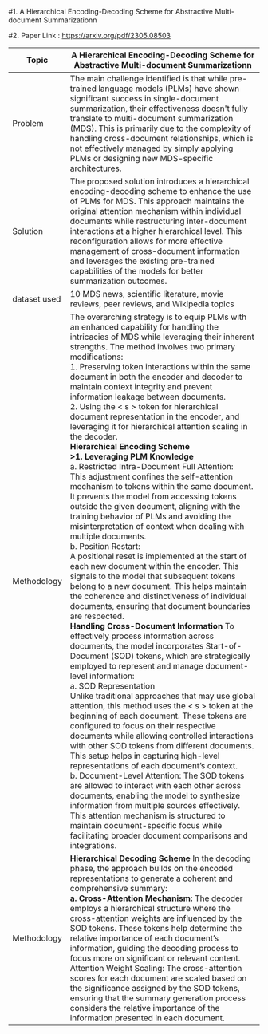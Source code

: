 #1. A Hierarchical Encoding-Decoding Scheme for Abstractive Multi-document Summarizationn

#2. Paper Link : https://arxiv.org/pdf/2305.08503

| Topic | A Hierarchical Encoding-Decoding Scheme for Abstractive Multi-document Summarizationn |
| ---------------| --------------------------- |
| Problem | The main challenge identified is that while pre-trained language models (PLMs) have shown significant success in single-document summarization, their effectiveness doesn't fully translate to multi-document summarization (MDS). This is primarily due to the complexity of handling cross-document relationships, which is not effectively managed by simply applying PLMs or designing new MDS-specific architectures. |
| Solution | The proposed solution introduces a hierarchical encoding-decoding scheme to enhance the use of PLMs for MDS. This approach maintains the original attention mechanism within individual documents while restructuring inter-document interactions at a higher hierarchical level. This reconfiguration allows for more effective management of cross-document information and leverages the existing pre-trained capabilities of the models for better summarization outcomes. | 
| dataset used | 10 MDS news,  scientific literature, movie reviews, peer reviews, and Wikipedia topics |
| Methodology |  The overarching strategy is to equip PLMs with an enhanced capability for handling the intricacies of MDS while leveraging their inherent strengths. The method involves two primary modifications: <br /> 1. Preserving token interactions within the same document in both the encoder and decoder to maintain context integrity and prevent information leakage between documents. <br /> 2. Using the < s > token for hierarchical document representation in the encoder, and leveraging it for hierarchical attention scaling in the decoder.<br /> <strong>  Hierarchical Encoding Scheme  </strong>  <br /> <strong>>1.  Leveraging PLM Knowledge </strong> <br /> a. Restricted Intra-Document Full Attention: <br /> This adjustment confines the self-attention mechanism to tokens within the same document. It prevents the model from accessing tokens outside the given document, aligning with the training behavior of PLMs and avoiding the misinterpretation of context when dealing with multiple documents. <br /> b. Position Restart: <br /> A positional reset is implemented at the start of each new document within the encoder. This signals to the model that subsequent tokens belong to a new document. This helps maintain the coherence and distinctiveness of individual documents, ensuring that document boundaries are respected. <br /> <strong> Handling Cross-Document Information </strong> To effectively process information across documents, the model incorporates Start-of-Document (SOD) tokens, which are strategically employed to represent and manage document-level information: <br /> a. SOD Representation <br /> Unlike traditional approaches that may use global attention, this method uses the < s > token at the beginning of each document. These tokens are configured to focus on their respective documents while allowing controlled interactions with other SOD tokens from different documents. This setup helps in capturing high-level representations of each document’s context. <br /> b. Document-Level Attention: The SOD tokens are allowed to interact with each other across documents, enabling the model to synthesize information from multiple sources effectively. This attention mechanism is structured to maintain document-specific focus while facilitating broader document comparisons and integrations. |
|Methodology| <strong>Hierarchical Decoding Scheme</strong> In the decoding phase, the approach builds on the encoded representations to generate a coherent and comprehensive summary:<br/> <strong> a. Cross-Attention Mechanism:</strong> The decoder employs a hierarchical structure where the cross-attention weights are influenced by the SOD tokens. These tokens help determine the relative importance of each document’s information, guiding the decoding process to focus more on significant or relevant content. <br /> </strong>Attention Weight Scaling:</strong> The cross-attention scores for each document are scaled based on the significance assigned by the SOD tokens, ensuring that the summary generation process considers the relative importance of the information presented in each document.
